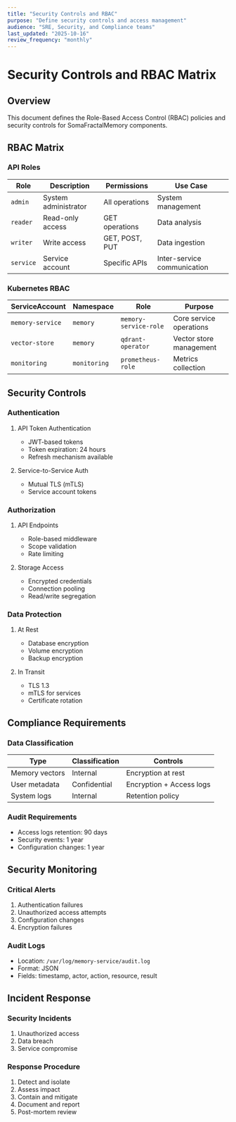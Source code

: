 ```yaml
---
title: "Security Controls and RBAC"
purpose: "Define security controls and access management"
audience: "SRE, Security, and Compliance teams"
last_updated: "2025-10-16"
review_frequency: "monthly"
---
```


# Security Controls and RBAC Matrix

## Overview
This document defines the Role-Based Access Control (RBAC) policies and security controls for SomaFractalMemory components.

## RBAC Matrix

### API Roles

| Role | Description | Permissions | Use Case |
|------|-------------|-------------|----------|
| `admin` | System administrator | All operations | System management |
| `reader` | Read-only access | GET operations | Data analysis |
| `writer` | Write access | GET, POST, PUT | Data ingestion |
| `service` | Service account | Specific APIs | Inter-service communication |

### Kubernetes RBAC

| ServiceAccount | Namespace | Role | Purpose |
|---------------|-----------|------|---------|
| `memory-service` | `memory` | `memory-service-role` | Core service operations |
| `vector-store` | `memory` | `qdrant-operator` | Vector store management |
| `monitoring` | `monitoring` | `prometheus-role` | Metrics collection |

## Security Controls

### Authentication
1. API Token Authentication
   - JWT-based tokens
   - Token expiration: 24 hours
   - Refresh mechanism available

2. Service-to-Service Auth
   - Mutual TLS (mTLS)
   - Service account tokens

### Authorization
1. API Endpoints
   - Role-based middleware
   - Scope validation
   - Rate limiting

2. Storage Access
   - Encrypted credentials
   - Connection pooling
   - Read/write segregation

### Data Protection
1. At Rest
   - Database encryption
   - Volume encryption
   - Backup encryption

2. In Transit
   - TLS 1.3
   - mTLS for services
   - Certificate rotation

## Compliance Requirements

### Data Classification
| Type | Classification | Controls |
|------|---------------|-----------|
| Memory vectors | Internal | Encryption at rest |
| User metadata | Confidential | Encryption + Access logs |
| System logs | Internal | Retention policy |

### Audit Requirements
- Access logs retention: 90 days
- Security events: 1 year
- Configuration changes: 1 year

## Security Monitoring

### Critical Alerts
1. Authentication failures
2. Unauthorized access attempts
3. Configuration changes
4. Encryption failures

### Audit Logs
- Location: `/var/log/memory-service/audit.log`
- Format: JSON
- Fields: timestamp, actor, action, resource, result

## Incident Response

### Security Incidents
1. Unauthorized access
2. Data breach
3. Service compromise

### Response Procedure
1. Detect and isolate
2. Assess impact
3. Contain and mitigate
4. Document and report
5. Post-mortem review

